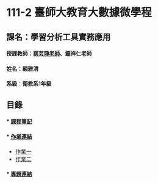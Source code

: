 # 111-2 臺師大教育大數據微學程
## 課名：學習分析工具實務應用

#### 授課教師：[蔡芸琤老師](https://github.com/pecu/LAT)、鐘祥仁老師
#### 姓名：顧雅清
#### 系級：衛教系1年級

## 目錄
#### * [課程筆記]()
#### * [作業連結]()
  * [作業一](https://github.com/Ya-Cing/LAT-Repo/blob/main/2023%2003%2008(week3%20work)/HW1.ipynb)
  * [作業二](https://github.com/Ya-Cing/LAT-Repo/blob/main/2023%2003%2008(week3%20work)/HW2.ipynb)
#### * [專題連結]()
